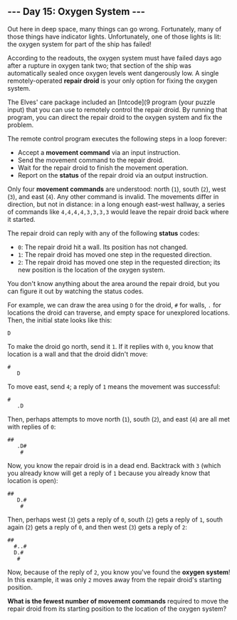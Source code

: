 ## --- Day 15: Oxygen System ---
Out here in deep space, many things can go wrong. Fortunately, many of those things have indicator lights. Unfortunately, one of those lights is lit: the oxygen system for part of the ship has failed!
 
According to the readouts, the oxygen system must have failed days ago after a rupture in oxygen tank two; that section of the ship was automatically sealed once oxygen levels went dangerously low. A single remotely-operated **repair droid** is your only option for fixing the oxygen system.
 
The Elves' care package included an [Intcode](9 program (your puzzle input) that you can use to remotely control the repair droid. By running that program, you can direct the repair droid to the oxygen system and fix the problem.
 
The remote control program executes the following steps in a loop forever:
 
- Accept a **movement command** via an input instruction.
- Send the movement command to the repair droid.
- Wait for the repair droid to finish the movement operation.
- Report on the **status** of the repair droid via an output instruction.
 
Only four **movement commands** are understood: north (`1`), south (`2`), west (`3`), and east (`4`). Any other command is invalid. The movements differ in direction, but not in distance: in a long enough east-west hallway, a series of commands like `4,4,4,4,3,3,3,3` would leave the repair droid back where it started.
 
The repair droid can reply with any of the following **status** codes:
 
- `0`: The repair droid hit a wall. Its position has not changed.
- `1`: The repair droid has moved one step in the requested direction.
- `2`: The repair droid has moved one step in the requested direction; its new position is the location of the oxygen system.
 
You don't know anything about the area around the repair droid, but you can figure it out by watching the status codes.
 
For example, we can draw the area using `D` for the droid, `#` for walls, `.` for locations the droid can traverse, and empty space for unexplored locations. Then, the initial state looks like this:
 
```
D
```
 
To make the droid go north, send it `1`. If it replies with `0`, you know that location is a wall and that the droid didn't move:
 
```
#  
   D
```
 
To move east, send `4`; a reply of `1` means the movement was successful:
 
```
#  
   .D
```
 
Then, perhaps attempts to move north (`1`), south (`2`), and east (`4`) are all met with replies of `0`:
 
```
## 
   .D#
    #
```
 
Now, you know the repair droid is in a dead end. Backtrack with `3` (which you already know will get a reply of `1` because you already know that location is open):
 
```
## 
   D.#
    #
```
 
Then, perhaps west (`3`) gets a reply of `0`, south (`2`) gets a reply of `1`, south again (`2`) gets a reply of `0`, and then west (`3`) gets a reply of `2`:
 
```
## 
  #..#
  D.# 
   #
```
 
Now, because of the reply of `2`, you know you've found the **oxygen system**! In this example, it was only `2` moves away from the repair droid's starting position.
 
**What is the fewest number of movement commands** required to move the repair droid from its starting position to the location of the oxygen system?
 